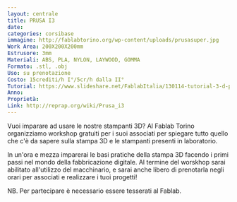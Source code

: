 ```yaml
---
layout: centrale
title: PRUSA I3
date:   
categories: corsibase
immagine: http://fablabtorino.org/wp-content/uploads/prusasuper.jpg
Work Area: 200X200X200mm
Estrusore: 3mm
Materiali: ABS, PLA, NYLON, LAYWOOD, GOMMA
Formato: .stl, .obj
Uso: su prenotazione
Costo: 15crediti/h I°/5cr/h dalla II°
Tutorial: https://www.slideshare.net/FablabItalia/130114-tutorial-3-d-printing?related=2
Anno:
Proprietà:
Link: http://reprap.org/wiki/Prusa_i3
---
```


Vuoi imparare ad usare le nostre stampanti 3D? Al Fablab Torino organizziamo workshop gratuiti per i suoi associati per spiegare tutto quello che c'è da sapere sulla stampa 3D e le stampanti presenti in laboratorio.
<!--more-->
In un'ora e mezza imparerai le basi pratiche della stampa 3D facendo i primi passi nel mondo della fabbricazione digitale. Al termine del worskhop sarai abilitato all'utilizzo del macchinario, e sarai anche libero di prenotarla negli orari per associati e realizzare i tuoi progetti!

NB. Per partecipare è necessario essere tesserati al Fablab. 
